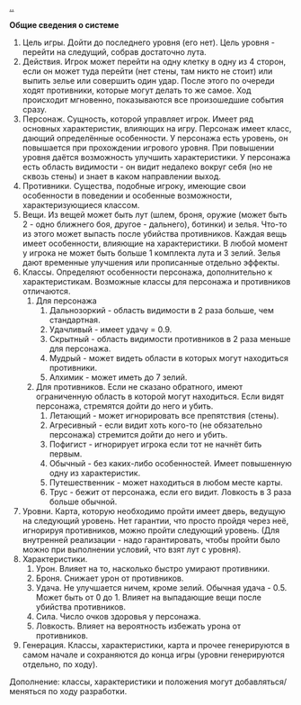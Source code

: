 [..](../README.md)

**Общие сведения о системе**

1.  Цель игры.  Дойти до последнего уровня (его нет). Цель уровня - перейти на следущий, собрав достаточно лута. 
2.  Действия. Игрок может перейти на одну клетку в одну из 4 сторон, если он может туда перейти (нет стены, там никто не стоит) или выпить зелье или совершить один удар. После этого по очереди ходят противники, которые могут делать то же самое. Ход происходит мгновенно, показываются все произошедшие события сразу.
3.  Персонаж. Сущность, которой управляет игрок. Имеет ряд основных характеристик, влияющих на игру. Персонаж имеет класс, дающий определённые особенности. У персонажа есть уровень, он повышается при прохождении игрового уровня. При повышении уровня даётся возможность улучшить характеристики. У персонажа есть область видимости - он видит недалеко вокруг себя (но не сквозь стены) и знает в каком направлении выход.
4.  Противники. Существа, подобные игроку, имеющие свои особенности в поведении и особенные возможности, характеризующиеся классом.
5.  Вещи. Из вещей может быть лут (шлем, броня, оружие (может быть 2 - одно ближнего боя, другое - дальнего), ботинки) и зелья. Что-то из этого может выпасть после убийства противников. Каждая вещь имеет особенности, влияющие на характеристики. В любой момент у игрока не может быть больше 1 комплекта лута и 3 зелий. Зелья дают временные улучшения или прописанные отдельно эффекты.
6.  Классы. Определяют особенности персонажа, дополнительно к характеристикам. Возможные классы для персонажа и противников отличаются.
    1. Для персонажа
        1.  Дальнозоркий - область видимости в 2 раза больше, чем стандартная.
        2.  Удачливый - имеет удачу = 0.9.
        3.  Скрытный - область видимости противников в 2 раза меньше для персонажа.
        4.  Мудрый - может видеть области в которых могут находиться противники.
        5.  Алхимик - может иметь до 7 зелий.
    2. Для противников. Если не сказано обратного, имеют ограниченную область в которой могут находиться. Если видят персонажа, стремятся дойти до него и убить.
        1.  Летающий - может игнорировать все препятствия (стены).
        2.  Агресивный - если видит хоть кого-то (не обязательно персонажа) стремится дойти до него и убить.
        3.  Пофигист - игнорирует игрока если тот не начнёт бить первым.
        4.  Обычный - без каких-либо особенностей. Имеет повышенную одну из характеристик.
        5.  Путешественник - может находиться в любом месте карты.
        6.  Трус - бежит от персонажа, если его видит. Ловкость в 3 раза больше обычной.
7.  Уровни. Карта, которую необходимо пройти имеет дверь, ведущую на следующий уровень. Нет гарантии, что просто пройдя через неё, игнорируя противников, можно пройти следующий уровень. (Для внутренней реализации - надо гарантировать, чтобы пройти было можно при выполнении условий, что взят лут с уровня).
8.  Характеристики.
    1. Урон. Влияет на то, насколько быстро умирают противники.
    2. Броня. Снижает урон от противников.
    3. Удача. Не улучшается ничем, кроме зелий. Обычная удача - 0.5. Может быть от 0 до 1. Влияет на выпадающие вещи после убийства противников.
    4. Сила. Число очков здоровья у персонажа.
    5. Ловкость. Влияет на вероятность избежать урона от противников.
9.  Генерация. Классы, характеристики, карта и прочее генерируются в самом начале и сохраняются до конца игры (уровни генерируются отдельно, по ходу).

Дополнение: классы, характеристики и положения могут добавляться/меняться по ходу разработки.
